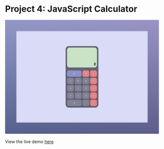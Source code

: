 # Project 4: JavaScript Calculator

![JS Calculator Image](./public/calculator.jpeg)

View the live demo [here](https://calculator-fcc.vercel.app/)
